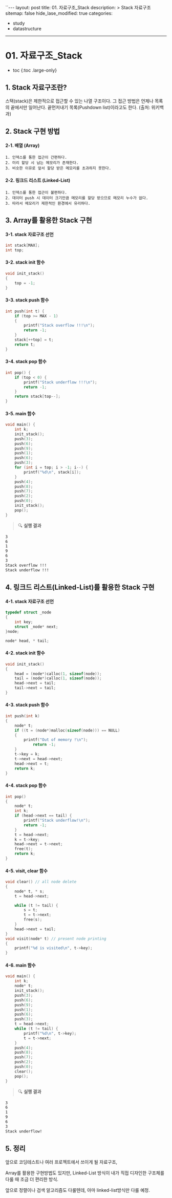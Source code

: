 ``---
layout: post
title: 01. 자료구조_Stack
description: >
    Stack 자료구조
sitemap: false
hide_lase_modified: true
categories:
 - study
 - datastructure
---

# 01. 자료구조_Stack

* toc
{:toc .large-only}

## 1. Stack 자료구조란?

스택(stack)은 제한적으로 접근할 수 있는 나열 구조이다. 그 접근 방법은 언제나 목록의 끝에서만 일어난다. 끝먼저내기 목록(Pushdown list)이라고도 한다.        (출처: 위키백과)

## 2. Stack 구현 방법

#### 2-1. 배열 (Array)

~~~
1. 인덱스를 통한 접근이 간편하다.
2. 미리 할당 시 남는 메모리가 존재한다.
3. 비슷한 이유로 앞서 할당 받은 메모리를 초과하지 못한다.
~~~

#### 2-2. 링크드 리스트 (Linked-List)

~~~
1. 인덱스를 통한 접근이 불편하다.
2. 데이터 push 시 데이터 크기만큼 메모리를 할당 받으므로 메모리 누수가 없다.
3. 따라서 메모리가 제한적인 환경에서 유리하다.
~~~

## 3. Array를 활용한 Stack 구현

#### 3-1. stack 자료구조 선언
~~~cpp
int stack[MAX];
int top;
~~~

#### 3-2. stack init 함수

~~~cpp
void init_stack()
{
	top = -1;
}
~~~

#### 3-3. stack push 함수

~~~cpp
int push(int t) {
	if (top >= MAX - 1)
	{
		printf("Stack overflow !!!\n");
		return -1;
	}
	stack[++top] = t;
	return t;
}
~~~

#### 3-4. stack pop 함수
~~~cpp
int pop() {
	if (top < 0) {
		printf("Stack underflow !!!\n");
		return -1;
	}
	return stack[top--];
}
~~~

#### 3-5. main 함수
~~~cpp
void main() {
	int k;
	init_stack();
	push(3);
	push(6);
	push(9);
	push(1);
	push(6);
	push(3);
	for (int i = top; i > -1; i--) {
		printf("%d\n", stack[i]);
	}
	push(4);
	push(8);
	push(7);
	push(2);
	push(0);
	init_stack();
	pop();
}
~~~
> 🔍 **실행 결과**

~~~Bash
3
6
1
9
6
3
Stack overflow !!!
Stack underflow !!!
~~~

## 4. 링크드 리스트(Linked-List)를 활용한 Stack 구현

#### 4-1. stack 자료구조 선언
~~~cpp
typedef struct _node
{
	int key;
	struct _node* next;
}node;

node* head, * tail;
~~~

#### 4-2. stack init 함수
~~~cpp
void init_stack()
{
	head = (node*)calloc(1, sizeof(node));
	tail = (node*)calloc(1, sizeof(node));
	head->next = tail;
	tail->next = tail;
}
~~~

#### 4-3. stack push 함수

~~~cpp
int push(int k)
{
	node* t;
	if ((t = (node*)malloc(sizeof(node))) == NULL)
	{
		printf("Out of memory !\n");
			return -1;
	}
	t->key = k;
	t->next = head->next;
	head->next = t;
	return k;
}
~~~

#### 4-4. stack pop 함수
~~~cpp
int pop()
{
	node* t;
	int k;
	if (head->next == tail) {
		printf("Stack underflow!\n");
		return -1;
	}
	t = head->next;
	k = t->key;
	head->next = t->next;
	free(t);
	return k;
}
~~~

#### 4-5. visit, clear 함수

~~~cpp
void clear() // all node delete
{  
	node* t, * s;
	t = head->next;

	while (t != tail) {
		s = t;
		t = t->next;
		free(s);
	}
	head->next = tail;
}
void visit(node* t) // present node printing
{
	printf("%d is visited\n", t->key);
}
~~~

#### 4-6. main 함수

~~~cpp
void main() {
	int k;
	node* t;
	init_stack();
	push(3);
	push(6);
	push(9);
	push(1);
	push(6);
	push(3);
	t = head->next;
	while (t != tail) {
		printf("%d\n", t->key);
		t = t->next;
	}
	push(4);
	push(8);
	push(7);
	push(2);
	push(0);
	clear();
	pop();
}
~~~
> 🔍 **실행 결과**

~~~bash
3
6
1
9
6
3
Stack underflow!
~~~

## 5. 정리

앞으로 코딩테스트나 여러 프로젝트에서 쓰이게 될 자료구조,

Array를 활용한 구현방법도 있지만, Linked-List 방식이
내가 직접 디자인한 구조체를 다룰 때 조금 더 편리한 방식.

앞으로 정렬이나 검색 알고리즘도 다룰텐데, 아마 linked-list방식만 다룰 예정.

